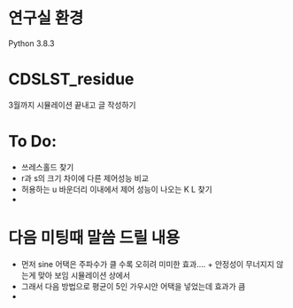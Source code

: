 
# 연구실 환경
Python 3.8.3

# CDSLST_residue
3월까지 시뮬레이션 끝내고 글 작성하기

# To Do:

- 쓰레스홀드 찾기
- r과 s의 크기 차이에 다른 제어성능 비교
- 허용하는 u 바운더리 이내에서 제어 성능이 나오는 K L 찾기
- 

# 다음 미팅때 말씀 드릴 내용

- 먼저 sine 어택은 주파수가 클 수록 오히려 미미한 효과.... + 안정성이 무너지지 않는게 맞아 보임 시뮬레이션 상에서
- 그래서 다음 방법으로 평균이 5인 가우시안 어택을 넣었는데 효과가 큼
- 
